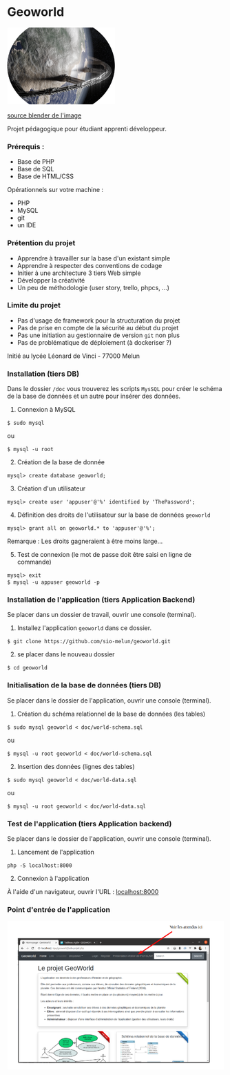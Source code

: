 # Geoworld 

![world](./images/world-logo.png)

[source blender de l'image](https://www.blendernation.com/wp-content/uploads/2019/03/Ring_Of_Iron04_branded.png)

Projet pédagogique pour étudiant apprenti développeur.

### Prérequis :

* Base de PHP
* Base de SQL
* Base de HTML/CSS

Opérationnels sur votre machine :
* PHP
* MySQL
* git 
* un IDE 

### Prétention du projet

* Apprendre à travailler sur la base d'un existant simple
* Apprendre à respecter des conventions de codage
* Initier à une architecture 3 tiers Web simple
* Développer la créativité
* Un peu de méthodologie (user story, trello, phpcs, ...)

### Limite du projet 

* Pas d'usage de framework pour la structuration du projet 
* Pas de prise en compte de la sécurité au début du projet
* Pas une initiation au gestionnaire de version `git` non plus
* Pas de problématique de déploiement (à dockeriser ?)

Initié au lycée Léonard de Vinci - 77000 Melun

### Installation (tiers DB)

Dans le dossier `/doc` vous trouverez les scripts `MysSQL` pour créer le schéma de la base de données et un autre pour insérer des données.

1. Connexion à MySQL 
```
$ sudo mysql
```

ou 
```
$ mysql -u root
```

2. Création de la base de donnée
```
mysql> create database geoworld; 
```

3. Création d'un utilisateur

```
mysql> create user 'appuser'@'%' identified by 'ThePassword';
```

4. Définition des droits de l'utilisateur sur la base de données `geoworld`
```
mysql> grant all on geoworld.* to 'appuser'@'%';
```
Remarque : Les droits gagneraient à être moins large...

5. Test de connexion (le mot de passe doit être saisi en ligne de commande)
```
mysql> exit
$ mysql -u appuser geoworld -p
```

### Installation de l'application (tiers Application Backend)

Se placer dans un dossier de travail, ouvrir une console (terminal).

1. Installez l'application `geoworld` dans ce dossier.

```
$ git clone https://github.com/sio-melun/geoworld.git
```

2. se placer dans le nouveau dossier
```
$ cd geoworld
```

### Initialisation de la base de données  (tiers DB)

Se placer dans le dossier de l'application, ouvrir une console (terminal).

1. Création du schéma relationnel de la base de données (les tables)

```
$ sudo mysql geoworld < doc/world-schema.sql
```

ou

```
$ mysql -u root geoworld < doc/world-schema.sql
```

2. Insertion des données (lignes des tables)

```
$ sudo mysql geoworld < doc/world-data.sql
```
ou
```
$ mysql -u root geoworld < doc/world-data.sql
```


### Test de l'application (tiers Application backend)

Se placer dans le dossier de l'application, ouvrir une console (terminal).

1. Lancement de l'application
```
php -S localhost:8000
```

2. Connexion à l'application

À l'aide d'un navigateur, ouvrir l'URL : [localhost:8000](localhost:8000)


### Point d'entrée de l'application

![copie ecran](./images/projet-attendus.png)
